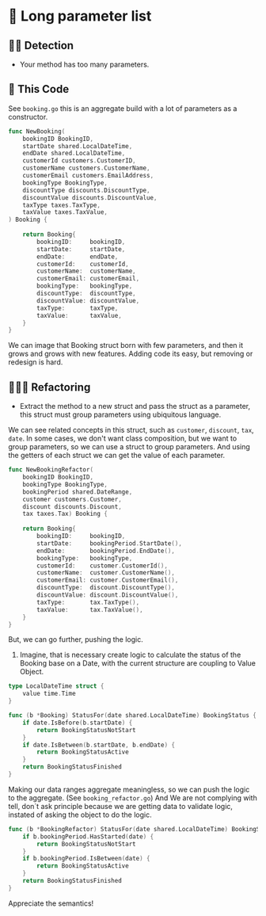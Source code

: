 # 💈 Long parameter list

## 🥷🏻 Detection

- Your method has too many parameters.

## 💠 This Code

See `booking.go` this is an aggregate build with a lot of parameters as a constructor.
```go
func NewBooking(
    bookingID BookingID,
    startDate shared.LocalDateTime,
    endDate shared.LocalDateTime,
    customerId customers.CustomerID,
    customerName customers.CustomerName,
    customerEmail customers.EmailAddress,
    bookingType BookingType,
    discountType discounts.DiscountType,
    discountValue discounts.DiscountValue,
    taxType taxes.TaxType,
    taxValue taxes.TaxValue,
) Booking {
	
    return Booking{
        bookingID:     bookingID,
        startDate:     startDate,
        endDate:       endDate,
        customerId:    customerId,
        customerName:  customerName,
        customerEmail: customerEmail,
        bookingType:   bookingType,
        discountType:  discountType,
        discountValue: discountValue,
        taxType:       taxType,
        taxValue:      taxValue,
    }
}
```
We can image that Booking struct born with few parameters, and then it grows and grows with new features.
Adding code its easy, but removing or redesign is hard.


## 🧑🏻‍🔬 Refactoring

- Extract the method to a new struct and pass the struct as a parameter, this struct must group parameters using ubiquitous language.

We can see related concepts in this struct, such as `customer`, `discount`, `tax`, `date`. In some cases, we don't want class composition, but we want to group parameters, so we can use a struct to group parameters. 
And using the getters of each struct we can get the value of each parameter.

```go
func NewBookingRefactor(
    bookingID BookingID,
    bookingType BookingType,
    bookingPeriod shared.DateRange,
    customer customers.Customer,
    discount discounts.Discount,
    tax taxes.Tax) Booking {
	
    return Booking{
        bookingID:     bookingID,
        startDate:     bookingPeriod.StartDate(),
        endDate:       bookingPeriod.EndDate(),
        bookingType:   bookingType,
        customerId:    customer.CustomerId(),
        customerName:  customer.CustomerName(),
        customerEmail: customer.CustomerEmail(),
        discountType:  discount.DiscountType(),
        discountValue: discount.DiscountValue(),
        taxType:       tax.TaxType(),
        taxValue:      tax.TaxValue(),
    }
}
```

But, we can go further, pushing the logic.

1. Imagine, that is necessary create logic to calculate the status of the Booking base on a Date, with the current structure are coupling to Value Object.

```go
type LocalDateTime struct {
    value time.Time
}

func (b *Booking) StatusFor(date shared.LocalDateTime) BookingStatus {
    if date.IsBefore(b.startDate) {
        return BookingStatusNotStart
    }
    if date.IsBetween(b.startDate, b.endDate) {
        return BookingStatusActive
    }
    return BookingStatusFinished
}
```

Making our data ranges aggregate meaningless, so we can push the logic to the aggregate. (See `booking_refactor.go`)
And We are not complying with tell, don´t ask principle because we are getting data to validate logic, instated of asking the object to do the logic.

```go
func (b *BookingRefactor) StatusFor(date shared.LocalDateTime) BookingStatus {
    if b.bookingPeriod.HasStarted(date) {
        return BookingStatusNotStart
    }
    if b.bookingPeriod.IsBetween(date) {
        return BookingStatusActive
    }
    return BookingStatusFinished
}
```

Appreciate the semantics!
